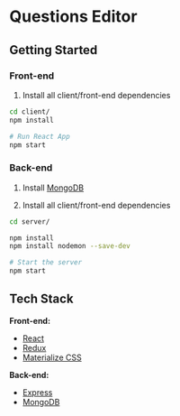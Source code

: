 # Questions Editor



## Getting Started

### Front-end

1. Install all client/front-end dependencies

```bash
cd client/
npm install

# Run React App
npm start
```



### Back-end

1. Install [MongoDB](https://docs.mongodb.com/manual/administration/install-community/) 

2. Install all client/front-end dependencies

```bash
cd server/

npm install
npm install nodemon --save-dev

# Start the server
npm start
```




## Tech Stack



<b>Front-end:</b>

- [React](https://reactjs.org/)
- [Redux](https://redux.js.org/)
- [Materialize CSS](https://materializecss.com/)



<b>Back-end:</b>

* [Express](https://expressjs.com/)
* [MongoDB](https://www.mongodb.com/)
